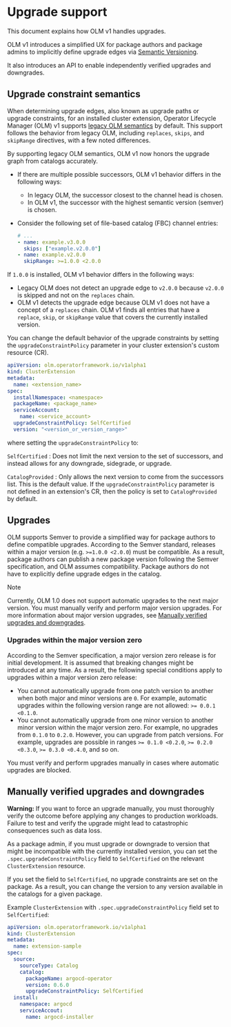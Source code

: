# Upgrade support

This document explains how OLM v1 handles upgrades.

OLM v1 introduces a simplified UX for package authors and package admins to implicitly define upgrade edges via [Semantic Versioning](https://semver.org/).

It also introduces an API to enable independently verified upgrades and downgrades.

## Upgrade constraint semantics

When determining upgrade edges, also known as upgrade paths or upgrade constraints, for an installed cluster extension, Operator Lifecycle Manager (OLM) v1 supports [legacy OLM semantics](https://olm.operatorframework.io/docs/concepts/olm-architecture/operator-catalog/creating-an-update-graph/) by default. This support follows the behavior from legacy OLM, including `replaces`, `skips`, and `skipRange` directives, with a few noted differences.

By supporting legacy OLM semantics, OLM v1 now honors the upgrade graph from catalogs accurately.

* If there are multiple possible successors, OLM v1 behavior differs in the following ways:
  * In legacy OLM, the successor closest to the channel head is chosen.
  * In OLM v1, the successor with the highest semantic version (semver) is chosen.
* Consider the following set of file-based catalog (FBC) channel entries:

  ```yaml
  # ...
  - name: example.v3.0.0
    skips: ["example.v2.0.0"]
  - name: example.v2.0.0
    skipRange: >=1.0.0 <2.0.0
  ```

If `1.0.0` is installed, OLM v1 behavior differs in the following ways:

  * Legacy OLM does not detect an upgrade edge to `v2.0.0` because `v2.0.0` is skipped and not on the `replaces` chain.
  * OLM v1 detects the upgrade edge because OLM v1 does not have a concept of a `replaces` chain. OLM v1 finds all entries that have a `replace`, `skip`, or `skipRange` value that covers the currently installed version.

You can change the default behavior of the upgrade constraints by setting the `upgradeConstraintPolicy` parameter in your cluster extension's custom resource (CR).

``` yaml hl_lines="10"
apiVersion: olm.operatorframework.io/v1alpha1
kind: ClusterExtension
metadata:
  name: <extension_name>
spec:
  installNamespace: <namespace>
  packageName: <package_name>
  serviceAccount:
    name: <service_account>
  upgradeConstraintPolicy: SelfCertified
  version: "<version_or_version_range>"
```

where setting the `upgradeConstraintPolicy` to:

`SelfCertified`
:   Does not limit the next version to the set of successors, and instead allows for any downgrade, sidegrade, or upgrade.

`CatalogProvided`
:   Only allows the next version to come from the successors list. This is the default value. If the `upgradeConstraintPolicy` parameter is not defined in an extension's CR, then the policy is set to `CatalogProvided` by default.

## Upgrades

OLM supports Semver to provide a simplified way for package authors to define compatible upgrades. According to the Semver standard, releases within a major version (e.g. `>=1.0.0 <2.0.0`) must be compatible. As a result, package authors can publish a new package version following the Semver specification, and OLM assumes compatibility. Package authors do not have to explicitly define upgrade edges in the catalog.

> [!NOTE]
> Currently, OLM 1.0 does not support automatic upgrades to the next major version. You must manually verify and perform major version upgrades. For more information about major version upgrades, see [Manually verified upgrades and downgrades](#manually-verified-upgrades-and-downgrades).

### Upgrades within the major version zero

According to the Semver specification, a major version zero release is for initial development. It is assumed that breaking changes might be introduced at any time. As a result, the following special conditions apply to upgrades within a major version zero release:

* You cannot automatically upgrade from one patch version to another when both major and minor versions are `0`. For example, automatic upgrades within the following version range are not allowed: `>= 0.0.1 <0.1.0`.
* You cannot automatically upgrade from one minor version to another minor version within the major version zero. For example, no upgrades from `0.1.0` to `0.2.0`. However, you can upgrade from patch versions. For example, upgrades are possible in ranges `>= 0.1.0 <0.2.0`, `>= 0.2.0 <0.3.0`, `>= 0.3.0 <0.4.0`, and so on.

You must verify and perform upgrades manually in cases where automatic upgrades are blocked.

## Manually verified upgrades and downgrades

**Warning:** If you want to force an upgrade manually, you must thoroughly verify the outcome before applying any changes to production workloads. Failure to test and verify the upgrade might lead to catastrophic consequences such as data loss.

As a package admin, if you must upgrade or downgrade to version that might be incompatible with the currently installed version, you can set the `.spec.upgradeConstraintPolicy` field to `SelfCertified` on the relevant `ClusterExtension` resource.

If you set the field to `SelfCertified`, no upgrade constraints are set on the package. As a result, you can change the version to any version available in the catalogs for a given package.

Example `ClusterExtension` with `.spec.upgradeConstraintPolicy` field set to `SelfCertified`:

```yaml
apiVersion: olm.operatorframework.io/v1alpha1
kind: ClusterExtension
metadata:
  name: extension-sample
spec:
  source:
    sourceType: Catalog
    catalog:
      packageName: argocd-operator
      version: 0.6.0
      upgradeConstraintPolicy: SelfCertified
  install:
    namespace: argocd
    serviceAccout:
      name: argocd-installer
```
